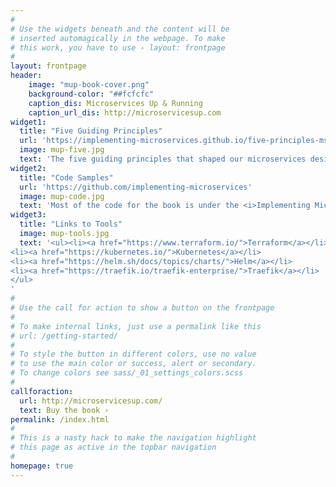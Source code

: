 ```yaml
---
#
# Use the widgets beneath and the content will be
# inserted automagically in the webpage. To make
# this work, you have to use › layout: frontpage
#
layout: frontpage
header:
    image: "mup-book-cover.png"
    background-color: "##fcfcfc"
    caption_dis: Microservices Up & Running
    caption_url_dis: http://microservicesup.com
widget1:
  title: "Five Guiding Principles"
  url: 'https://implementing-microservices.github.io/five-principles-ms/'
  image: mup-five.jpg
  text: 'The five guiding principles that shaped our microservices design decisions.'
widget2:
  title: "Code Samples"
  url: 'https://github.com/implementing-microservices'
  image: mup-code.jpg
  text: 'Most of the code for the book is under the <i>Implementing Microservices</i> organization on Github. In cases where the book is referring to other repositories, they are linked in the text directly.'
widget3:
  title: "Links to Tools"
  image: mup-tools.jpg
  text: '<ul><li><a href="https://www.terraform.io/">Terraform</a></li>
<li><a href="https://kubernetes.io/">Kubernetes</a></li>
<li><a href="https://helm.sh/docs/topics/charts/">Helm</a></li>
<li><a href="https://traefik.io/traefik-enterprise/">Traefik</a></li>
</ul>
'
#
# Use the call for action to show a button on the frontpage
#
# To make internal links, just use a permalink like this
# url: /getting-started/
#
# To style the button in different colors, use no value
# to use the main color or success, alert or secondary.
# To change colors see sass/_01_settings_colors.scss
#
callforaction:
  url: http://microservicesup.com/
  text: Buy the book ›
permalink: /index.html
#
# This is a nasty hack to make the navigation highlight
# this page as active in the topbar navigation
#
homepage: true
---
```


